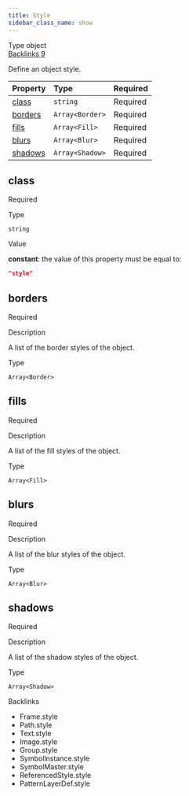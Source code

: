 ```yaml
---
title: Style
sidebar_class_name: show
---
```


<div className="section-badges">

<div className="badge type">
        <span className="label">Type</span>
        <span className="value">object</span>
      </div>

<a href="#backlinks" className="badge backlinks">
          <span className="label">Backlinks</span>
          <span className="value">9</span>
        </a>

</div>

Define an object style.

<div className="property-preview">

<div className="property-table">

| Property            | Type                                                                            | Required                                            |
| :------------------ | :------------------------------------------------------------------------------ | :-------------------------------------------------- |
| [class](#class)     | `string`                                                                        | <span className="property-required">Required</span> |
| [borders](#borders) | <code>Array&lt;<Link to="/specs/vectorgraphics/border">Border</Link>&gt;</code> | <span className="property-required">Required</span> |
| [fills](#fills)     | <code>Array&lt;<Link to="/specs/vectorgraphics/fill">Fill</Link>&gt;</code>     | <span className="property-required">Required</span> |
| [blurs](#blurs)     | <code>Array&lt;<Link to="/specs/vectorgraphics/blur">Blur</Link>&gt;</code>     | <span className="property-required">Required</span> |
| [shadows](#shadows) | <code>Array&lt;<Link to="/specs/vectorgraphics/shadow">Shadow</Link>&gt;</code> | <span className="property-required">Required</span> |

</div>

</div>

<div className="property">

<div className="property-heading">

## class

<span className="property-required">Required</span>

</div>

<div className="property-item">

Type

`string`

</div>

<div className="property-item">

Value

<div className="value-description">

**constant**: the value of this property must be equal to:

```json
"style"
```

</div>

</div>

</div>

<div className="property">

<div className="property-heading">

## borders

<span className="property-required">Required</span>

</div>

<div className="property-item">

Description

A list of the border styles of the object.

</div>

<div className="property-item">

Type

<code>Array&lt;<Link to="/specs/vectorgraphics/border">Border</Link>&gt;</code>

</div>

</div>

<div className="property">

<div className="property-heading">

## fills

<span className="property-required">Required</span>

</div>

<div className="property-item">

Description

A list of the fill styles of the object.

</div>

<div className="property-item">

Type

<code>Array&lt;<Link to="/specs/vectorgraphics/fill">Fill</Link>&gt;</code>

</div>

</div>

<div className="property">

<div className="property-heading">

## blurs

<span className="property-required">Required</span>

</div>

<div className="property-item">

Description

A list of the blur styles of the object.

</div>

<div className="property-item">

Type

<code>Array&lt;<Link to="/specs/vectorgraphics/blur">Blur</Link>&gt;</code>

</div>

</div>

<div className="property">

<div className="property-heading">

## shadows

<span className="property-required">Required</span>

</div>

<div className="property-item">

Description

A list of the shadow styles of the object.

</div>

<div className="property-item">

Type

<code>Array&lt;<Link to="/specs/vectorgraphics/shadow">Shadow</Link>&gt;</code>

</div>

</div>

<div id="backlinks" className="section-backlinks">

<div className="backlinks-title">Backlinks</div>

<ul className="backlinks-list">

<li className="backlink">
      <Link to='/specs/vectorgraphics/frame#style'>Frame.style</Link>
      </li>

<li className="backlink">
      <Link to='/specs/vectorgraphics/path#style'>Path.style</Link>
      </li>

<li className="backlink">
      <Link to='/specs/vectorgraphics/text#style'>Text.style</Link>
      </li>

<li className="backlink">
      <Link to='/specs/vectorgraphics/image#style'>Image.style</Link>
      </li>

<li className="backlink">
      <Link to='/specs/vectorgraphics/group#style'>Group.style</Link>
      </li>

<li className="backlink">
      <Link to='/specs/vectorgraphics/symbol-instance#style'>SymbolInstance.style</Link>
      </li>

<li className="backlink">
      <Link to='/specs/vectorgraphics/symbol-master#style'>SymbolMaster.style</Link>
      </li>

<li className="backlink">
      <Link to='/specs/vectorgraphics/referenced-style#style'>ReferencedStyle.style</Link>
      </li>

<li className="backlink">
      <Link to='/specs/vectorgraphics/pattern-layer-def#style'>PatternLayerDef.style</Link>
      </li>

</ul>

</div>
